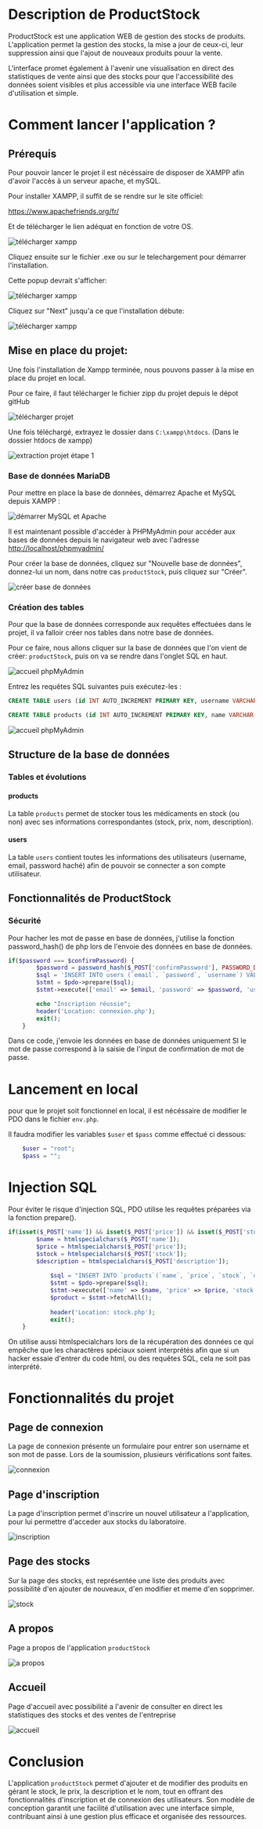 # Description de ProductStock

ProductStock est une application WEB de gestion des stocks de produits. L'application permet la gestion des stocks, la mise a jour de ceux-ci, leur suppression ainsi que l'ajout de nouveaux produits pouur la vente.

L'interface promet également à l'avenir une visualisation en direct des statistiques de vente ainsi que des stocks pour que l'accessibilité des données soient visibles et plus accessible via une interface WEB facile d'utilisation et simple.

# Comment lancer l'application ?

## Prérequis

Pour pouvoir lancer le projet il est nécéssaire de disposer de XAMPP afin d'avoir l'accès à un serveur apache, et mySQL.

Pour installer XAMPP, il suffit de se rendre sur le site officiel:

https://www.apachefriends.org/fr/

Et de télécharger le lien adéquat en fonction de votre OS.

![télécharger xampp](./images/telecharger-xampp.png)

Cliquez ensuite sur le fichier .exe ou sur le telechargement pour démarrer l'installation.

Cette popup devrait s'afficher:

![télécharger xampp](./images/installer-xampp1.png)

Cliquez sur "Next" jusqu'a ce que l'installation débute:

![télécharger xampp](./images/installation-xamp2.png)

## Mise en place du projet:

Une fois l'installation de Xampp terminée, nous pouvons passer à la mise en place du projet en local.

Pour ce faire, il faut télécharger le fichier zipp du projet depuis le dépot gitHub

![télécharger projet](./images/telecharger-projet.png)

Une fois téléchargé, extrayez le dossier dans `C:\xampp\htdocs`. (Dans le dossier htdocs de xampp)

![extraction projet étape 1](./images/telecharger-projet2.png)

### Base de données MariaDB

Pour mettre en place la base de données, démarrez Apache et MySQL depuis XAMPP :

![démarrer MySQL et Apache](./images/mariadb.png)

Il est maintenant possible d'accéder à PHPMyAdmin pour accéder aux bases de données depuis le navigateur web avec l'adresse [http://localhost/phpmyadmin/](http://localhost/phpmyadmin/)

Pour créer la base de données, cliquez sur "Nouvelle base de données", donnez-lui un nom, dans notre cas `productStock`, puis cliquez sur "Créer".

![créer base de données](./images/mariadb2.png)

### Création des tables

Pour que la base de données corresponde aux requêtes effectuées dans le projet, il va falloir créer nos tables dans notre base de données.

Pour ce faire, nous allons cliquer sur la base de données que l'on vient de créer: `productStock`, puis on va se rendre dans l'onglet SQL en haut.

![accueil phpMyAdmin](./images/mariadb3.png)

Entrez les requêtes SQL suivantes puis exécutez-les :

```sql
CREATE TABLE users (id INT AUTO_INCREMENT PRIMARY KEY, username VARCHAR(255) NOT NULL, password VARCHAR(255) NOT NULL, email VARCHAR(255) NOT NULL);

CREATE TABLE products (id INT AUTO_INCREMENT PRIMARY KEY, name VARCHAR(255) NOT NULL, price int NOT NULL, stock int NOT NULL, description VARCHAR(255) NOT NULL);
```

![accueil phpMyAdmin](./images/mariadb4.png)

## Structure de la base de données

### Tables et évolutions

#### products
La table `products` permet de stocker tous les médicaments en stock (ou non) avec ses informations correspondantes (stock, prix, nom, description).

#### users
La table `users` contient toutes les informations des utilisateurs (username, email, password haché) afin de pouvoir se connecter a son compte utilisateur.

## Fonctionnalités de ProductStock

### Sécurité

Pour hacher les mot de passe en base de données, j'utilise  la fonction password_hash() de php lors de l'envoie des données en base de données.

```php
if($password === $confirmPassword) {
        $password = password_hash($_POST['confirmPassword'], PASSWORD_DEFAULT);
        $sql = 'INSERT INTO users (`email`, `password`, `username`) VALUES (:email, :password, :username)';
        $stmt = $pdo->prepare($sql);
        $stmt->execute(['email' => $email, 'password' => $password, 'username' => $username]);

        echo "Inscription réussie";
        header('Location: connexion.php');
        exit();
    }
```

Dans ce code, j'envoie les données en base de données uniquement SI le mot de passe correspond à la saisie de l'input de confirmation de mot de passe.

# Lancement en local

pour que le projet soit fonctionnel en local, il est nécéssaire de modifier le PDO dans le fichier `env.php`.

Il faudra modifier les variables `$user` et `$pass` comme effectué ci dessous:

```php
    $user = "root";
    $pass = "";
```


# Injection SQL

Pour éviter le risque d'injection SQL, PDO utilise les requêtes préparées via la fonction prepare().

```php
if(isset($_POST['name']) && isset($_POST['price']) && isset($_POST['stock']) && isset($_POST['description'])) {
        $name = htmlspecialchars($_POST['name']);
        $price = htmlspecialchars($_POST['price']);
        $stock = htmlspecialchars($_POST['stock']);
        $description = htmlspecialchars($_POST['description']);
    
            $sql = "INSERT INTO `products`(`name`, `price`, `stock`, `description`) VALUES (:name, :price, :stock, :description)";
            $stmt = $pdo->prepare($sql);
            $stmt->execute(['name' => $name, 'price' => $price, 'stock' => $stock, 'description' => $description]);
            $product = $stmt->fetchAll();
    
            header('Location: stock.php');
            exit();
    }

```

On utilise aussi htmlspecialchars lors de la récupération des données ce qui empêche que les charactères spéciaux soient interprétés afin que si un hacker essaie d'entrer du code html, ou des requêtes SQL, cela ne soit pas interprété.

# Fonctionnalités du projet

## Page de connexion

La page de connexion présente un formulaire pour entrer son username et son mot de passe. Lors de la soumission, plusieurs vérifications sont faites.

![connexion](./images/connexion.png)

## Page d'inscription

La page d'inscription permet d'inscrire un nouvel utilisateur a l'application, pour lui permettre d'acceder aux stocks du laboratoire.

![inscription](./images/inscription.png)

## Page des stocks

Sur la page des stocks, est représentée une liste des produits avec possibilité d'en ajouter de nouveaux, d'en modifier et meme d'en sopprimer.

![stock](./images/stock.png)

## A propos

Page a propos de l'application `productStock`

![a propos](./images/about.png)

## Accueil

Page d'accueil avec possibilité a l'avenir de consulter en direct les statistiques des stocks et des ventes de l'entreprise

![accueil](./images/accueil.png)

# Conclusion

L'application `productStock` permet d'ajouter et de modifier des produits en gérant le stock, le prix, la description et le nom, tout en offrant des fonctionnalités d'inscription et de connexion des utilisateurs. Son modèle de conception garantit une facilité d'utilisation avec une interface simple, contribuant ainsi à une gestion plus efficace et organisée des ressources.